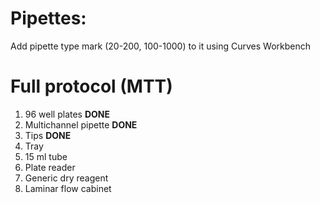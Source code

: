# Pipettes:
Add pipette type mark (20-200, 100-1000) to it using Curves Workbench


# Full protocol (MTT)
1. 96 well plates **DONE**
2. Multichannel pipette **DONE**
3. Tips **DONE**
4. Tray
5. 15 ml tube
6. Plate reader
7. Generic dry reagent
8. Laminar flow cabinet

